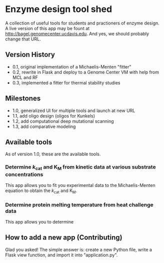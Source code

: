 # Enzyme design tool shed 

A collection of useful tools for students and practioners of enzyme design. A live version of this app may be fount at http://bagel.genomecenter.ucdavis.edu. And yes, we should probably change that URL. 

## Version History

- 0.1, original implementation of a Michaelis-Menten "fitter"
- 0.2, rewrite in Flask and deploy to a Genome Center VM with help from MCL and RF
- 0.3, implemented a fitter for thermal stability studies 

## Milestones

- 1.0, generalized UI for multiple tools and launch at new URL 
- 1.1, add oligo design (oligos for Kunkels)
- 1.2, add computational deep mutational scanning 
- 1.3, add comparative modeling 

## Available tools 

As of version 1.0, these are the available tools. 

### Determine <em>k</em><sub>cat</sub> and K<sub>M</sub> from kinetic data at various substrate concentrations   

This app allows you to fit you experimental data to the Michaelis-Menten equation to obtain the <em>k</em><sub>cat</sub> and K<sub>M</sub>. 

### Determine protein melting temperature from heat challenge data 

This app allows you to determine 

## How to add a new app (Contributing) 

Glad you asked! The simple answer is: create a new Python file, write a Flask view function, and import it into "application.py". 

